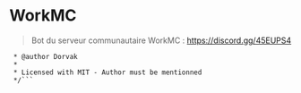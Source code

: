 # WorkMC
> Bot du serveur communautaire WorkMC : https://discord.gg/45EUPS4

```/**
 * @author Dorvak
 *
 * Licensed with MIT - Author must be mentionned
 */```
